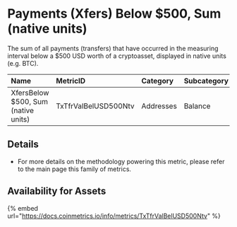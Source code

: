 # Payments \(Xfers\) Below $500, Sum \(native units\)

The sum of all payments \(transfers\) that have occurred in the measuring interval below a $500 USD worth of a cryptoasset, displayed in native units \(e.g. BTC\). 

| Name | MetricID | Category | Subcategory | Type | Unit | Interval |
| :--- | :--- | :--- | :--- | :--- | :--- | :--- |
| XfersBelow $500, Sum \(native units\) | TxTfrValBelUSD500Ntv | Addresses | Balance | Sum | Ntv | 1 day |

## Details

* For more details on the methodology powering this metric, please refer to the main page this family of metrics.

## Availability for Assets

{% embed url="https://docs.coinmetrics.io/info/metrics/TxTfrValBelUSD500Ntv" %}







